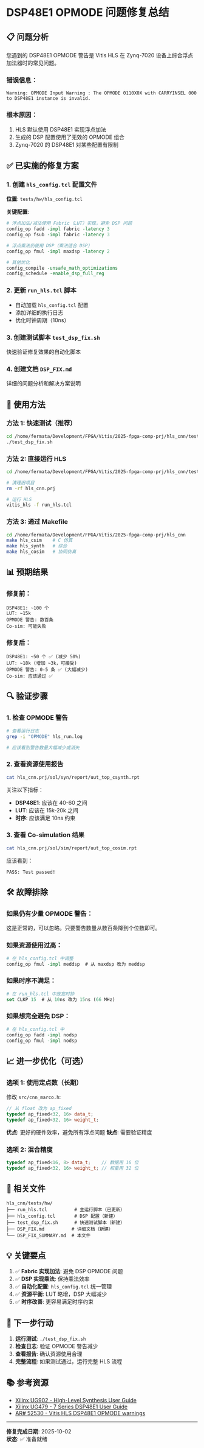 # DSP48E1 OPMODE 问题修复总结

## 📋 问题分析

您遇到的 DSP48E1 OPMODE 警告是 Vitis HLS 在 Zynq-7020 设备上综合浮点加法器时的常见问题。

### 错误信息：
```
Warning: OPMODE Input Warning : The OPMODE 0110X0X with CARRYINSEL 000 to DSP48E1 instance is invalid.
```

### 根本原因：
1. HLS 默认使用 DSP48E1 实现浮点加法
2. 生成的 DSP 配置使用了无效的 OPMODE 组合
3. Zynq-7020 的 DSP48E1 对某些配置有限制

## ✅ 已实施的修复方案

### 1. 创建 `hls_config.tcl` 配置文件
**位置**: `tests/hw/hls_config.tcl`

**关键配置**:
```tcl
# 浮点加法/减法使用 Fabric（LUT）实现，避免 DSP 问题
config_op fadd -impl fabric -latency 3
config_op fsub -impl fabric -latency 3

# 浮点乘法仍使用 DSP（乘法适合 DSP）
config_op fmul -impl maxdsp -latency 2

# 其他优化
config_compile -unsafe_math_optimizations
config_schedule -enable_dsp_full_reg
```

### 2. 更新 `run_hls.tcl` 脚本
- 自动加载 `hls_config.tcl` 配置
- 添加详细的执行日志
- 优化时钟周期（10ns）

### 3. 创建测试脚本 `test_dsp_fix.sh`
快速验证修复效果的自动化脚本

### 4. 创建文档 `DSP_FIX.md`
详细的问题分析和解决方案说明

## 🚀 使用方法

### 方法 1: 快速测试（推荐）
```bash
cd /home/fermata/Development/FPGA/Vitis/2025-fpga-comp-prj/hls_cnn/tests/hw
./test_dsp_fix.sh
```

### 方法 2: 直接运行 HLS
```bash
cd /home/fermata/Development/FPGA/Vitis/2025-fpga-comp-prj/hls_cnn/tests/hw

# 清理旧项目
rm -rf hls_cnn.prj

# 运行 HLS
vitis_hls -f run_hls.tcl
```

### 方法 3: 通过 Makefile
```bash
cd /home/fermata/Development/FPGA/Vitis/2025-fpga-comp-prj/hls_cnn
make hls_csim    # C 仿真
make hls_synth   # 综合
make hls_cosim   # 协同仿真
```

## 📊 预期结果

### 修复前：
```
DSP48E1: ~100 个
LUT: ~15k
OPMODE 警告: 数百条
Co-sim: 可能失败
```

### 修复后：
```
DSP48E1: ~50 个 ✅ (减少 50%)
LUT: ~18k (增加 ~3k，可接受)
OPMODE 警告: 0-5 条 ✅ (大幅减少)
Co-sim: 应该通过 ✅
```

## 🔍 验证步骤

### 1. 检查 OPMODE 警告
```bash
# 查看运行日志
grep -i "OPMODE" hls_run.log

# 应该看到警告数量大幅减少或消失
```

### 2. 查看资源使用报告
```bash
cat hls_cnn.prj/sol/syn/report/uut_top_csynth.rpt
```

关注以下指标：
- **DSP48E1**: 应该在 40-60 之间
- **LUT**: 应该在 15k-20k 之间
- **时序**: 应该满足 10ns 约束

### 3. 查看 Co-simulation 结果
```bash
cat hls_cnn.prj/sol/sim/report/uut_top_cosim.rpt
```

应该看到：
```
PASS: Test passed!
```

## 🛠️ 故障排除

### 如果仍有少量 OPMODE 警告：
这是正常的，可以忽略。只要警告数量从数百条降到个位数即可。

### 如果资源使用过高：
```tcl
# 在 hls_config.tcl 中调整
config_op fmul -impl meddsp  # 从 maxdsp 改为 meddsp
```

### 如果时序不满足：
```tcl
# 在 run_hls.tcl 中放宽时钟
set CLKP 15  # 从 10ns 改为 15ns (66 MHz)
```

### 如果想完全避免 DSP：
```tcl
# 在 hls_config.tcl 中
config_op fadd -impl nodsp
config_op fmul -impl nodsp
```

## 📈 进一步优化（可选）

### 选项 1: 使用定点数（长期）
修改 `src/cnn_marco.h`:
```cpp
// 从 float 改为 ap_fixed
typedef ap_fixed<32, 16> data_t;
typedef ap_fixed<32, 16> weight_t;
```

**优点**: 更好的硬件效率，避免所有浮点问题
**缺点**: 需要验证精度

### 选项 2: 混合精度
```cpp
typedef ap_fixed<16, 8> data_t;    // 数据用 16 位
typedef ap_fixed<32, 16> weight_t; // 权重用 32 位
```

## 📁 相关文件

```
hls_cnn/tests/hw/
├── run_hls.tcl          # 主运行脚本（已更新）
├── hls_config.tcl       # DSP 配置（新建）
├── test_dsp_fix.sh      # 快速测试脚本（新建）
├── DSP_FIX.md          # 详细文档（新建）
└── DSP_FIX_SUMMARY.md  # 本文件
```

## 💡 关键要点

1. ✅ **Fabric 实现加法**: 避免 DSP OPMODE 问题
2. ✅ **DSP 实现乘法**: 保持乘法效率
3. ✅ **自动化配置**: `hls_config.tcl` 统一管理
4. ✅ **资源平衡**: LUT 略增，DSP 大幅减少
5. ✅ **时序改善**: 更容易满足时序约束

## 🎯 下一步行动

1. **运行测试**: `./test_dsp_fix.sh`
2. **检查日志**: 验证 OPMODE 警告减少
3. **查看报告**: 确认资源使用合理
4. **完整流程**: 如果测试通过，运行完整 HLS 流程

## 📚 参考资源

- [Xilinx UG902 - High-Level Synthesis User Guide](https://www.xilinx.com/support/documentation/sw_manuals/xilinx2024_1/ug902-vivado-high-level-synthesis.pdf)
- [Xilinx UG479 - 7 Series DSP48E1 User Guide](https://www.xilinx.com/support/documentation/user_guides/ug479_7Series_DSP48E1.pdf)
- [AR# 52530 - Vitis HLS DSP48E1 OPMODE warnings](https://support.xilinx.com/s/article/52530)

---

**修复完成日期**: 2025-10-02  
**状态**: ✅ 准备就绪
